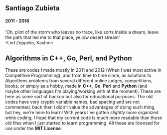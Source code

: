 ## Santiago Zubieta
#### 2011 - 2018

'Oh, pilot of the storm who leaves no trace, like sorts inside a dream, leave the path that led me to that place, yellow desert stream'  
-Led Zeppelin, Kashmir

## Algorithms in C++, Go, Perl, and Python
These are codes I made mostly in 2011 and 2012 (When I was most active in Competitive Programming), and from time to time since, as solutions to Algorithms problems from several different online judges, competitions, books, or simply as a hobby, made in **C++**, **Go**, **Perl** and **Python** (and maybe other languages I'm playing/working with at the moment). These are here as some sort of backup but also for educational purposes. The old codes have very cryptic variable names, bad spacing and are not commented, back then I didn't value the advantages of doing such thing, but hey, we're here to learn! With years I've gotten *slightly* more organized while coding, I hope that my current code is much more readable than those old files when I just started to learn programming. All these are licensed for use under the **MIT License**.